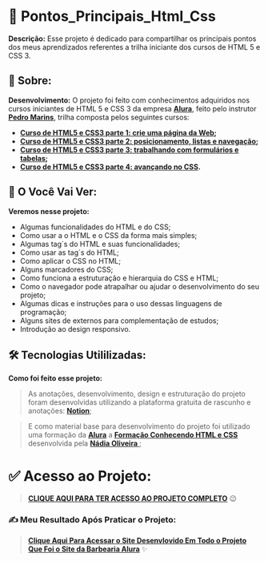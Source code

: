 # 🔎 Pontos_Principais_Html_Css

**Descrição:** Esse projeto é dedicado para compartilhar os principais pontos dos meus aprendizados referentes a trilha iniciante dos cursos de HTML 5 e CSS 3.

## 🧐 Sobre:

**Desenvolvimento:** O projeto foi feito com conhecimentos adquiridos nos cursos iniciantes de HTML 5 e CSS 3 da empresa **[Alura](https://www.alura.com.br/)**, feito pelo instrutor **[Pedro Marins](https://pedromarins.com/links/)**, trilha composta pelos seguintes cursos:

- **[Curso de HTML5 e CSS3 parte 1: crie uma página da Web](https://cursos.alura.com.br/course/html5-css3-primeiros-passos);**
- **[Curso de HTML5 e CSS3 parte 2: posicionamento, listas e navegação](https://cursos.alura.com.br/course/html5-css3-posicionamento-listas-navegacao);**
- **[Curso de HTML5 e CSS3 parte 3: trabalhando com formulários e tabelas](https://cursos.alura.com.br/course/html5-css3-formularios-tabelas);**
- **[Curso de HTML5 e CSS3 parte 4: avançando no CSS](https://cursos.alura.com.br/course/html5-css3-avancando-css).**

## 🔭 O Você Vai Ver:

**Veremos nesse projeto:**

- Algumas funcionalidades do HTML e do CSS;
- Como usar a o HTML e o CSS da forma mais simples;
- Algumas tag´s do HTML e suas funcionalidades;
- Como usar as tag´s do HTML;
- Como aplicar o CSS no HTML;
- Alguns marcadores do CSS;
- Como funciona a estruturação e hierarquia do CSS e HTML;
- Como o navegador pode atrapalhar ou ajudar o desenvolvimento do seu projeto;
- Algumas dicas e instruções para o uso dessas linguagens de programação;
- Alguns sites de externos para complementação de estudos;
- Introdução ao design responsivo.

## 🛠 Tecnologias Utililizadas:

**Como foi feito esse projeto:**

> As anotações, desenvolvimento, design e estruturação do projeto foram desenvolvidas utilizando a plataforma gratuita de rascunho e anotações: **[Notion](https://www.notion.so/product?fredir=1)**; 

> E como material base para desenvolvimento do projeto foi utilizado uma formação da **[Alura](https://www.alura.com.br/)** a **[Formação Conhecendo HTML e CSS](https://cursos.alura.com.br/conhecendo-html-eamp-css-bonus-de-git-nadiaaoliverr-1671448369818-p501569)** desenvolvida pela **[Nádia Oliveira ](https://www.linkedin.com/in/nadiaaoliverr/)**;

# ✅ Acesso ao Projeto:
> **[CLIQUE AQUI PARA TER ACESSO AO PROJETO COMPLETO](https://whip-burrito-64b.notion.site/Html5-e-Css3-Iniciante-Parte-1-at-4-860427d17e504a9d9de2c72947d734a3)** 😉

### ✍ Meu Resultado Após Praticar o Projeto:
> **[Clique Aqui Para Acessar o Site Desenvlovido Em Todo o Projeto Que Foi o Site da Barbearia Alura](https://renanalura7.github.io/Barbearia_Alura_Parte_4/)** ✨
